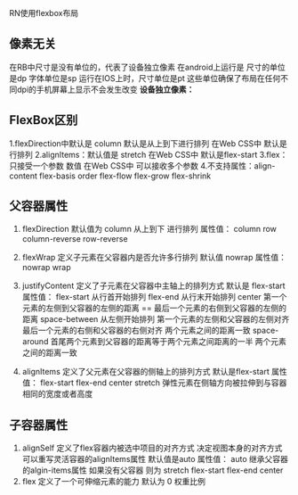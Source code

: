 RN使用flexbox布局
## 像素无关
在RB中尺寸是没有单位的，代表了设备独立像素
在android上运行是 尺寸的单位是dp 字体单位是sp 
运行在IOS上时，尺寸单位是pt
这些单位确保了布局在任何不同dpi的手机屏幕上显示不会发生改变
**设备独立像素：**

## FlexBox区别 

  1.flexDirection中默认是 column 默认是从上到下进行排列 在Web CSS中 默认是行排列
  2.alignItems：默认值是 stretch  在Web CSS中  默认是flex-start
  3.flex：只接受一个参数 数值 在Web CSS中  可以接收多个参数
  4.不支持属性：align-content flex-basis order flex-flow flex-grow flex-shrink

## 父容器属性
1. flexDirection 默认值为 column  从上到下 进行排列
属性值：
column  row  column-reverse row-reverse
2. flexWrap 定义子元素在父容器内是否允许多行排列 默认值 nowrap
属性值： nowrap wrap
3. justifyContent 定义了子元素在父容器中主轴上的排列方式 默认是 flex-start
属性值：
flex-start 从行首开始排列 
flex-end 从行末开始排列 
center 第一个元素的左侧到父容器的左侧的距离 == 最后一个元素的右侧到父容器的左侧的距离
space-between 从左侧开始排列 第一个元素的左侧和父容器的左侧对齐  最后一个元素的右侧和父容器的右侧对齐 两个元素之间的距离一致
space-around  首尾两个元素到父容器的距离等于两个元素之间距离的一半 两个元素之间的距离一致

4. alignItems 定义了父元素在父容器的侧轴上的排列方式 默认是flex-start
属性值：
flex-start
flex-end
center
stretch  弹性元素在侧轴方向被拉伸到与容器相同的宽度或者高度

## 子容器属性
1. alignSelf 
  定义了flex容器内被选中项目的对齐方式  决定视图本身的对齐方式  可以重写灵活容器的alignItems属性 默认值是auto
属性值：
auto  继承父容器的algin-items属性  如果没有父容器 则为 stretch
flex-start
flex-end
center
2. flex  定义了一个可伸缩元素的能力 默认为 0  权重比例

